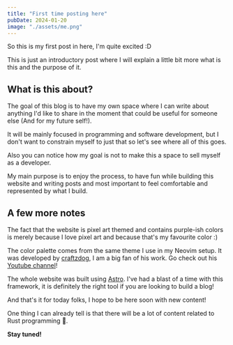 ```yaml
---
title: "First time posting here"
pubDate: 2024-01-20
image: "./assets/me.png"
---
```


So this is my first post in here, I'm quite excited :D

This is just an introductory post where I will explain a little bit more
what is this and the purpose of it.

## What is this about?

The goal of this blog is to have my own space where I can write about anything
I'd like to share in the moment that could be useful for
someone else (And for my future self!).

It will be mainly focused in programming and software development,
but I don't want to constrain myself to just that
so let's see where all of this goes.

Also you can notice how my goal is not to make this a space to sell myself as a developer.

My main purpose is to enjoy the process, to have fun while
building this website and writing posts and most important to feel
comfortable and represented by what I build.

## A few more notes

The fact that the website is pixel art themed and contains purple-ish colors
is merely because I love pixel art and because that's my favourite color :)

The color palette comes from the same theme I use in my Neovim setup.
It was developed by [craftzdog](https://www.craftz.dog/),
I am a big fan of his work. Go check out his [Youtube channel](https://www.youtube.com/devaslife)!

The whole website was built using [Astro](https://astro.build/).
I've had a blast of a time with this framework,
it is definitely the right tool if you are looking to build a blog!

And that's it for today folks, I hope to be here soon with new content!

One thing I can already tell is that there will
be a lot of content related to Rust programming 🦀.

**Stay tuned!**
